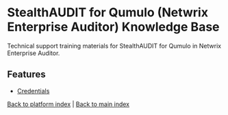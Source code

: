 # StealthAUDIT for Qumulo (Netwrix Enterprise Auditor) Knowledge Base

Technical support training materials for StealthAUDIT for Qumulo in Netwrix Enterprise Auditor.

## Features

- [Credentials](./Credentials.md)


[Back to platform index](../index.md) | [Back to main index](../../index.md)
